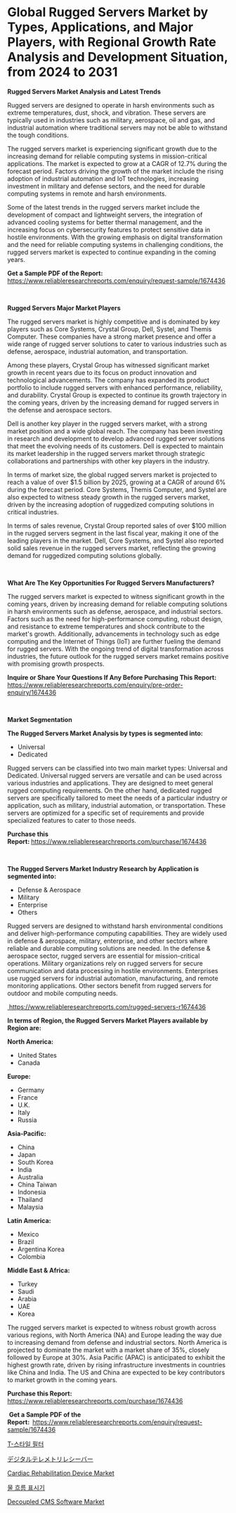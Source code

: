 <p><h1>Global Rugged Servers Market by Types, Applications, and Major Players, with Regional Growth Rate Analysis and Development Situation, from 2024 to 2031</h1></p><p><strong>Rugged Servers Market Analysis and Latest Trends</strong></p>
<p><p>Rugged servers are designed to operate in harsh environments such as extreme temperatures, dust, shock, and vibration. These servers are typically used in industries such as military, aerospace, oil and gas, and industrial automation where traditional servers may not be able to withstand the tough conditions.</p><p>The rugged servers market is experiencing significant growth due to the increasing demand for reliable computing systems in mission-critical applications. The market is expected to grow at a CAGR of 12.7% during the forecast period. Factors driving the growth of the market include the rising adoption of industrial automation and IoT technologies, increasing investment in military and defense sectors, and the need for durable computing systems in remote and harsh environments.</p><p>Some of the latest trends in the rugged servers market include the development of compact and lightweight servers, the integration of advanced cooling systems for better thermal management, and the increasing focus on cybersecurity features to protect sensitive data in hostile environments. With the growing emphasis on digital transformation and the need for reliable computing systems in challenging conditions, the rugged servers market is expected to continue expanding in the coming years.</p></p>
<p><strong>Get a Sample PDF of the Report:&nbsp;</strong> <a href="https://www.reliableresearchreports.com/enquiry/request-sample/1674436">https://www.reliableresearchreports.com/enquiry/request-sample/1674436</a></p>
<p>&nbsp;</p>
<p><strong>Rugged Servers Major Market Players</strong></p>
<p><p>The rugged servers market is highly competitive and is dominated by key players such as Core Systems, Crystal Group, Dell, Systel, and Themis Computer. These companies have a strong market presence and offer a wide range of rugged server solutions to cater to various industries such as defense, aerospace, industrial automation, and transportation.</p><p>Among these players, Crystal Group has witnessed significant market growth in recent years due to its focus on product innovation and technological advancements. The company has expanded its product portfolio to include rugged servers with enhanced performance, reliability, and durability. Crystal Group is expected to continue its growth trajectory in the coming years, driven by the increasing demand for rugged servers in the defense and aerospace sectors.</p><p>Dell is another key player in the rugged servers market, with a strong market position and a wide global reach. The company has been investing in research and development to develop advanced rugged server solutions that meet the evolving needs of its customers. Dell is expected to maintain its market leadership in the rugged servers market through strategic collaborations and partnerships with other key players in the industry.</p><p>In terms of market size, the global rugged servers market is projected to reach a value of over $1.5 billion by 2025, growing at a CAGR of around 6% during the forecast period. Core Systems, Themis Computer, and Systel are also expected to witness steady growth in the rugged servers market, driven by the increasing adoption of ruggedized computing solutions in critical industries.</p><p>In terms of sales revenue, Crystal Group reported sales of over $100 million in the rugged servers segment in the last fiscal year, making it one of the leading players in the market. Dell, Core Systems, and Systel also reported solid sales revenue in the rugged servers market, reflecting the growing demand for ruggedized computing solutions globally.</p></p>
<p>&nbsp;</p>
<p><strong>What Are The Key Opportunities For Rugged Servers Manufacturers?</strong></p>
<p><p>The rugged servers market is expected to witness significant growth in the coming years, driven by increasing demand for reliable computing solutions in harsh environments such as defense, aerospace, and industrial sectors. Factors such as the need for high-performance computing, robust design, and resistance to extreme temperatures and shock contribute to the market's growth. Additionally, advancements in technology such as edge computing and the Internet of Things (IoT) are further fueling the demand for rugged servers. With the ongoing trend of digital transformation across industries, the future outlook for the rugged servers market remains positive with promising growth prospects.</p></p>
<p><strong>Inquire or Share Your Questions If Any Before Purchasing This Report:</strong> <a href="https://www.reliableresearchreports.com/enquiry/pre-order-enquiry/1674436">https://www.reliableresearchreports.com/enquiry/pre-order-enquiry/1674436</a></p>
<p>&nbsp;</p>
<p><strong>Market Segmentation</strong></p>
<p><strong>The Rugged Servers Market Analysis by types is segmented into:</strong></p>
<p><ul><li>Universal</li><li>Dedicated</li></ul></p>
<p><p>Rugged servers can be classified into two main market types: Universal and Dedicated. Universal rugged servers are versatile and can be used across various industries and applications. They are designed to meet general rugged computing requirements. On the other hand, dedicated rugged servers are specifically tailored to meet the needs of a particular industry or application, such as military, industrial automation, or transportation. These servers are optimized for a specific set of requirements and provide specialized features to cater to those needs.</p></p>
<p><strong>Purchase this Report:&nbsp;</strong><a href="https://www.reliableresearchreports.com/purchase/1674436">https://www.reliableresearchreports.com/purchase/1674436</a></p>
<p>&nbsp;</p>
<p><strong>The Rugged Servers Market Industry Research by Application is segmented into:</strong></p>
<p><ul><li>Defense & Aerospace</li><li>Military</li><li>Enterprise</li><li>Others</li></ul></p>
<p><p>Rugged servers are designed to withstand harsh environmental conditions and deliver high-performance computing capabilities. They are widely used in defense & aerospace, military, enterprise, and other sectors where reliable and durable computing solutions are needed. In the defense & aerospace sector, rugged servers are essential for mission-critical operations. Military organizations rely on rugged servers for secure communication and data processing in hostile environments. Enterprises use rugged servers for industrial automation, manufacturing, and remote monitoring applications. Other sectors benefit from rugged servers for outdoor and mobile computing needs.</p></p>
<p><a href="https://www.reliableresearchreports.com/rugged-servers-r1674436">&nbsp;https://www.reliableresearchreports.com/rugged-servers-r1674436</a></p>
<p><strong>In terms of Region, the Rugged Servers Market Players available by Region are:</strong></p>
<p>
    <p> <strong> North America: </strong>
        <ul>
            <li>United States</li>
            <li>Canada</li>
        </ul>
        </p> 
    <p> <strong> Europe: </strong>
        <ul>
            <li>Germany</li>
            <li>France</li>
            <li>U.K.</li>
            <li>Italy</li>
            <li>Russia</li>
        </ul>
        </p> 
    <p> <strong> Asia-Pacific: </strong>
        <ul>
            <li>China</li>
            <li>Japan</li>
            <li>South Korea</li>
            <li>India</li>
            <li>Australia</li>
            <li>China Taiwan</li>
            <li>Indonesia</li>
            <li>Thailand</li>
            <li>Malaysia</li>
        </ul>
        </p> 
    <p> <strong> Latin America: </strong>
        <ul>
            <li>Mexico</li>
            <li>Brazil</li>
            <li>Argentina Korea</li>
            <li>Colombia</li>
        </ul>
        </p> 
    <p> <strong> Middle East & Africa: </strong>
        <ul>
            <li>Turkey</li>
            <li>Saudi</li>
            <li>Arabia</li>
            <li>UAE</li>
            <li>Korea</li>
        </ul>
    </p>
    </p>
<p><p>The rugged servers market is expected to witness robust growth across various regions, with North America (NA) and Europe leading the way due to increasing demand from defense and industrial sectors. North America is projected to dominate the market with a market share of 35%, closely followed by Europe at 30%. Asia Pacific (APAC) is anticipated to exhibit the highest growth rate, driven by rising infrastructure investments in countries like China and India. The US and China are expected to be key contributors to market growth in the coming years.</p></p>
<p><strong>Purchase this Report: </strong><a href="https://www.reliableresearchreports.com/purchase/1674436">https://www.reliableresearchreports.com/purchase/1674436</a></p>
<p>&nbsp;<strong>Get a Sample PDF of the Report:&nbsp;&nbsp;</strong><a href="https://www.reliableresearchreports.com/enquiry/request-sample/1674436">https://www.reliableresearchreports.com/enquiry/request-sample/1674436</a></p>
<p><strong></strong></p>
<p><p><a href="https://github.com/Nicolasrown5/Market-Research-Report-List-1/blob/main/3430762100927.md">T-스타일 필터</a></p><p><a href="https://github.com/SimeonBode1/Market-Research-Report-List-1/blob/main/7465400106998.md">デジタルテレメトリレシーバー</a></p><p><a href="https://github.com/lorenzaSchmeler/Market-Research-Report-List-1/blob/main/cardiac-rehabilitation-device-market.md">Cardiac Rehabilitation Device Market</a></p><p><a href="https://github.com/rcabello548/Market-Research-Report-List-1/blob/main/1371842100926.md">물 흐름 표시기</a></p><p><a href="https://github.com/ruddyyedelwadw/Market-Research-Report-List-2/blob/main/decoupled-cms-software-market.md">Decoupled CMS Software Market</a></p></p>